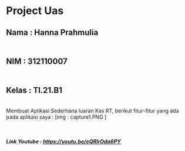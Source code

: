 # Project Uas

<h2> Nama : Hanna Prahmulia </h2>
<h2> <br> NIM  : 312110007 </h2>
<h2> <br> Kelas  : TI.21.B1 </h2>

<br> 
Membuat Aplikasi Sederhana Iuaran Kas RT, 
berikut fitur-fitur yang ada pada aplikasi saya : 
[img : capture1.PNG ]



<br> <h5> Link Youtube : https://youtu.be/eQRlrOda6PY </h5>
